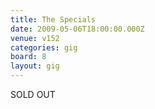 ```yaml
---
title: The Specials
date: 2009-05-06T18:00:00.000Z
venue: v152
categories: gig
board: 8
layout: gig
---
```

SOLD OUT
